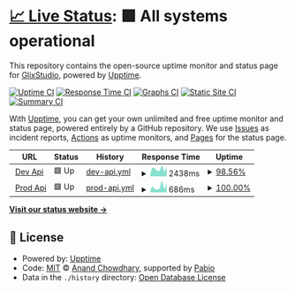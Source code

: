 # [📈 Live Status](https://status.glix.studio): <!--live status--> **🟩 All systems operational**

This repository contains the open-source uptime monitor and status page for [GlixStudio](https://status.glix.studio), powered by [Upptime](https://github.com/upptime/upptime).

[![Uptime CI](https://github.com/GlixStudio/glix-api-status/workflows/Uptime%20CI/badge.svg)](https://github.com/GlixStudio/glix-api-status/actions?query=workflow%3A%22Uptime+CI%22)
[![Response Time CI](https://github.com/GlixStudio/glix-api-status/workflows/Response%20Time%20CI/badge.svg)](https://github.com/GlixStudio/glix-api-status/actions?query=workflow%3A%22Response+Time+CI%22)
[![Graphs CI](https://github.com/GlixStudio/glix-api-status/workflows/Graphs%20CI/badge.svg)](https://github.com/GlixStudio/glix-api-status/actions?query=workflow%3A%22Graphs+CI%22)
[![Static Site CI](https://github.com/GlixStudio/glix-api-status/workflows/Static%20Site%20CI/badge.svg)](https://github.com/GlixStudio/glix-api-status/actions?query=workflow%3A%22Static+Site+CI%22)
[![Summary CI](https://github.com/GlixStudio/glix-api-status/workflows/Summary%20CI/badge.svg)](https://github.com/GlixStudio/glix-api-status/actions?query=workflow%3A%22Summary+CI%22)

With [Upptime](https://upptime.js.org), you can get your own unlimited and free uptime monitor and status page, powered entirely by a GitHub repository. We use [Issues](https://github.com/GlixStudio/glix-api-status/issues) as incident reports, [Actions](https://github.com/GlixStudio/glix-api-status/actions) as uptime monitors, and [Pages](https://status.glix.studio) for the status page.

<!--start: status pages-->
<!-- This summary is generated by Upptime (https://github.com/upptime/upptime) -->
<!-- Do not edit this manually, your changes will be overwritten -->
<!-- prettier-ignore -->
| URL | Status | History | Response Time | Uptime |
| --- | ------ | ------- | ------------- | ------ |
| <img alt="" src="https://icons.duckduckgo.com/ip3/dev.glix.studio.ico" height="13"> [Dev Api](https://dev.glix.studio) | 🟩 Up | [dev-api.yml](https://github.com/GlixStudio/glix-api-status/commits/HEAD/history/dev-api.yml) | <details><summary><img alt="Response time graph" src="./graphs/dev-api/response-time-week.png" height="20"> 2438ms</summary><br><a href="https://status.glix.studio/history/dev-api"><img alt="Response time 769" src="https://img.shields.io/endpoint?url=https%3A%2F%2Fraw.githubusercontent.com%2FGlixStudio%2Fglix-api-status%2FHEAD%2Fapi%2Fdev-api%2Fresponse-time.json"></a><br><a href="https://status.glix.studio/history/dev-api"><img alt="24-hour response time 6296" src="https://img.shields.io/endpoint?url=https%3A%2F%2Fraw.githubusercontent.com%2FGlixStudio%2Fglix-api-status%2FHEAD%2Fapi%2Fdev-api%2Fresponse-time-day.json"></a><br><a href="https://status.glix.studio/history/dev-api"><img alt="7-day response time 2438" src="https://img.shields.io/endpoint?url=https%3A%2F%2Fraw.githubusercontent.com%2FGlixStudio%2Fglix-api-status%2FHEAD%2Fapi%2Fdev-api%2Fresponse-time-week.json"></a><br><a href="https://status.glix.studio/history/dev-api"><img alt="30-day response time 1043" src="https://img.shields.io/endpoint?url=https%3A%2F%2Fraw.githubusercontent.com%2FGlixStudio%2Fglix-api-status%2FHEAD%2Fapi%2Fdev-api%2Fresponse-time-month.json"></a><br><a href="https://status.glix.studio/history/dev-api"><img alt="1-year response time 769" src="https://img.shields.io/endpoint?url=https%3A%2F%2Fraw.githubusercontent.com%2FGlixStudio%2Fglix-api-status%2FHEAD%2Fapi%2Fdev-api%2Fresponse-time-year.json"></a></details> | <details><summary><a href="https://status.glix.studio/history/dev-api">98.56%</a></summary><a href="https://status.glix.studio/history/dev-api"><img alt="All-time uptime 99.73%" src="https://img.shields.io/endpoint?url=https%3A%2F%2Fraw.githubusercontent.com%2FGlixStudio%2Fglix-api-status%2FHEAD%2Fapi%2Fdev-api%2Fuptime.json"></a><br><a href="https://status.glix.studio/history/dev-api"><img alt="24-hour uptime 89.89%" src="https://img.shields.io/endpoint?url=https%3A%2F%2Fraw.githubusercontent.com%2FGlixStudio%2Fglix-api-status%2FHEAD%2Fapi%2Fdev-api%2Fuptime-day.json"></a><br><a href="https://status.glix.studio/history/dev-api"><img alt="7-day uptime 98.56%" src="https://img.shields.io/endpoint?url=https%3A%2F%2Fraw.githubusercontent.com%2FGlixStudio%2Fglix-api-status%2FHEAD%2Fapi%2Fdev-api%2Fuptime-week.json"></a><br><a href="https://status.glix.studio/history/dev-api"><img alt="30-day uptime 99.61%" src="https://img.shields.io/endpoint?url=https%3A%2F%2Fraw.githubusercontent.com%2FGlixStudio%2Fglix-api-status%2FHEAD%2Fapi%2Fdev-api%2Fuptime-month.json"></a><br><a href="https://status.glix.studio/history/dev-api"><img alt="1-year uptime 99.73%" src="https://img.shields.io/endpoint?url=https%3A%2F%2Fraw.githubusercontent.com%2FGlixStudio%2Fglix-api-status%2FHEAD%2Fapi%2Fdev-api%2Fuptime-year.json"></a></details>
| <img alt="" src="https://icons.duckduckgo.com/ip3/api.glix.studio.ico" height="13"> [Prod Api](https://api.glix.studio) | 🟩 Up | [prod-api.yml](https://github.com/GlixStudio/glix-api-status/commits/HEAD/history/prod-api.yml) | <details><summary><img alt="Response time graph" src="./graphs/prod-api/response-time-week.png" height="20"> 686ms</summary><br><a href="https://status.glix.studio/history/prod-api"><img alt="Response time 609" src="https://img.shields.io/endpoint?url=https%3A%2F%2Fraw.githubusercontent.com%2FGlixStudio%2Fglix-api-status%2FHEAD%2Fapi%2Fprod-api%2Fresponse-time.json"></a><br><a href="https://status.glix.studio/history/prod-api"><img alt="24-hour response time 1059" src="https://img.shields.io/endpoint?url=https%3A%2F%2Fraw.githubusercontent.com%2FGlixStudio%2Fglix-api-status%2FHEAD%2Fapi%2Fprod-api%2Fresponse-time-day.json"></a><br><a href="https://status.glix.studio/history/prod-api"><img alt="7-day response time 686" src="https://img.shields.io/endpoint?url=https%3A%2F%2Fraw.githubusercontent.com%2FGlixStudio%2Fglix-api-status%2FHEAD%2Fapi%2Fprod-api%2Fresponse-time-week.json"></a><br><a href="https://status.glix.studio/history/prod-api"><img alt="30-day response time 625" src="https://img.shields.io/endpoint?url=https%3A%2F%2Fraw.githubusercontent.com%2FGlixStudio%2Fglix-api-status%2FHEAD%2Fapi%2Fprod-api%2Fresponse-time-month.json"></a><br><a href="https://status.glix.studio/history/prod-api"><img alt="1-year response time 609" src="https://img.shields.io/endpoint?url=https%3A%2F%2Fraw.githubusercontent.com%2FGlixStudio%2Fglix-api-status%2FHEAD%2Fapi%2Fprod-api%2Fresponse-time-year.json"></a></details> | <details><summary><a href="https://status.glix.studio/history/prod-api">100.00%</a></summary><a href="https://status.glix.studio/history/prod-api"><img alt="All-time uptime 99.98%" src="https://img.shields.io/endpoint?url=https%3A%2F%2Fraw.githubusercontent.com%2FGlixStudio%2Fglix-api-status%2FHEAD%2Fapi%2Fprod-api%2Fuptime.json"></a><br><a href="https://status.glix.studio/history/prod-api"><img alt="24-hour uptime 100.00%" src="https://img.shields.io/endpoint?url=https%3A%2F%2Fraw.githubusercontent.com%2FGlixStudio%2Fglix-api-status%2FHEAD%2Fapi%2Fprod-api%2Fuptime-day.json"></a><br><a href="https://status.glix.studio/history/prod-api"><img alt="7-day uptime 100.00%" src="https://img.shields.io/endpoint?url=https%3A%2F%2Fraw.githubusercontent.com%2FGlixStudio%2Fglix-api-status%2FHEAD%2Fapi%2Fprod-api%2Fuptime-week.json"></a><br><a href="https://status.glix.studio/history/prod-api"><img alt="30-day uptime 100.00%" src="https://img.shields.io/endpoint?url=https%3A%2F%2Fraw.githubusercontent.com%2FGlixStudio%2Fglix-api-status%2FHEAD%2Fapi%2Fprod-api%2Fuptime-month.json"></a><br><a href="https://status.glix.studio/history/prod-api"><img alt="1-year uptime 99.98%" src="https://img.shields.io/endpoint?url=https%3A%2F%2Fraw.githubusercontent.com%2FGlixStudio%2Fglix-api-status%2FHEAD%2Fapi%2Fprod-api%2Fuptime-year.json"></a></details>

<!--end: status pages-->

[**Visit our status website →**](https://status.glix.studio)

## 📄 License

- Powered by: [Upptime](https://github.com/upptime/upptime)
- Code: [MIT](./LICENSE) © [Anand Chowdhary](https://anandchowdhary.com), supported by [Pabio](https://pabio.com)
- Data in the `./history` directory: [Open Database License](https://opendatacommons.org/licenses/odbl/1-0/)
